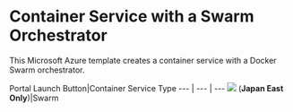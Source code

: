 # Container Service with a Swarm Orchestrator

This Microsoft Azure template creates a container service with a Docker Swarm orchestrator.

Portal Launch Button|Container Service Type
--- | --- | ---
<a href="https://portal.azure.com/#create/Microsoft.Template/uri/https%3A%2F%2Fraw.githubusercontent.com%2FOguzPastirmaci%2Facs-swarm-full-template%2Fmaster%2Fazuredeploy.json" target="_blank"><img src="http://azuredeploy.net/deploybutton.png"/></a> (**Japan East Only**)|Swarm